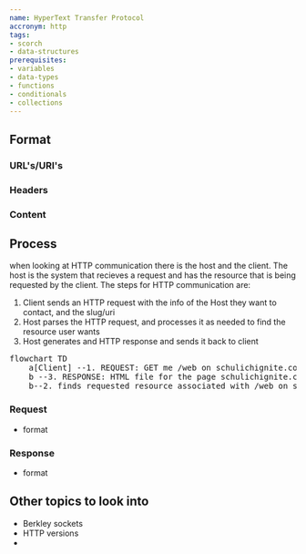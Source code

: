 ```yaml
---
name: HyperText Transfer Protocol
accronym: http
tags:
- scorch
- data-structures
prerequisites:
- variables
- data-types
- functions
- conditionals
- collections
---
```



## Format

### URL's/URI's

### Headers

### Content

## Process

when looking at HTTP communication there is the host and the client. The host is the system that recieves a request and has the resource that is being requested by the client. The steps for HTTP communication are:

1. Client sends an HTTP request with the info of the Host they want to contact, and the slug/uri
2. Host parses the HTTP request, and processes it as needed to find the resource user wants
3. Host generates and HTTP response and sends it back to client

<pre class="mermaid">
flowchart TD
    a[Client] --1. REQUEST: GET me /web on schulichignite.com --> b[Host]
    b --3. RESPONSE: HTML file for the page schulichignite.com/web --> a
    b--2. finds requested resource associated with /web on server-->b
</pre>

### Request

- format

### Response

- format

## Other topics to look into

- Berkley sockets
- HTTP versions
- 
